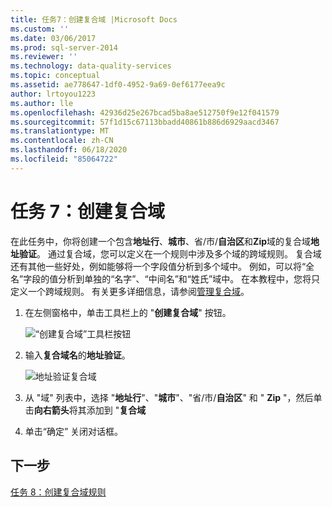 ```yaml
---
title: 任务7：创建复合域 |Microsoft Docs
ms.custom: ''
ms.date: 03/06/2017
ms.prod: sql-server-2014
ms.reviewer: ''
ms.technology: data-quality-services
ms.topic: conceptual
ms.assetid: ae778647-1df0-4952-9a69-0ef6177eea9c
author: lrtoyou1223
ms.author: lle
ms.openlocfilehash: 42936d25e267bcad5ba8ae512750f9e12f041579
ms.sourcegitcommit: 57f1d15c67113bbadd40861b886d6929aacd3467
ms.translationtype: MT
ms.contentlocale: zh-CN
ms.lasthandoff: 06/18/2020
ms.locfileid: "85064722"
---
```

# <a name="task-7-creating-a-composite-domain"></a>任务 7：创建复合域
  在此任务中，你将创建一个包含**地址行**、**城市**、省/市/**自治区**和**Zip**域的复合域**地址验证**。 通过复合域，您可以定义在一个规则中涉及多个域的跨域规则。 复合域还有其他一些好处，例如能够将一个字段值分析到多个域中。  例如，可以将“全名”字段的值分析到单独的“名字”、“中间名”和“姓氏”域中。 在本教程中，您将只定义一个跨域规则。 有关更多详细信息，请参阅[管理复合域](https://msdn.microsoft.com/library/hh510399.aspx)。  
  
1.  在左侧窗格中，单击工具栏上的 "**创建复合域**" 按钮。  
  
     ![“创建复合域”工具栏按钮](../../2014/tutorials/media/et-creatingacompositedomain-01.jpg "“创建复合域”工具栏按钮")  
  
2.  输入**复合域名**的**地址验证**。  
  
     ![地址验证复合域](../../2014/tutorials/media/et-creatingacompositedomain-02.jpg "地址验证复合域")  
  
3.  从 "域" 列表中，选择 "**地址行**"、"**城市**"、"省/市/**自治区**" 和 " **Zip** "，然后单击**向右箭头**将其添加到 "**复合域**  
  
4.  单击“确定”  关闭对话框。  
  
## <a name="next-step"></a>下一步  
 [任务 8：创建复合域规则](../../2014/tutorials/task-8-creating-a-composite-domain-rule.md)  
  
  
